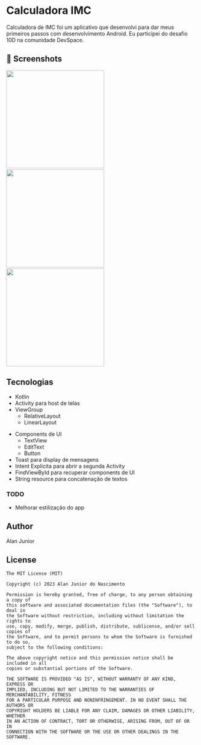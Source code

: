 # Calculadora IMC
Calculadora de IMC foi um aplicativo que desenvolvi para dar meus primeiros passos com desenvolvimento Android. Eu participei do desafio 10D na comunidade DevSpace.


## :camera_flash: Screenshots
<!-- You can add more screenshots here if you like -->
<img src="https://github.com/alanjjr/A1/assets/144711308/8fbf796b-cbe7-41aa-9005-5b83d85075ca" width="260">&emsp;
<img src="https://github.com/alanjjr/A1/assets/144711308/951310e8-f0a6-44fe-9317-65cd1d9788be" width="260">&emsp;
<img src="https://github.com/alanjjr/A1/assets/144711308/088c224c-27d6-4230-ad65-f617a18e4921" width="260">




## Tecnologias
* Kotlin
* Activity para host de telas
* ViewGroup
    * RelativeLayout
    * LinearLayout
- Components de UI
    - TextView
    - EditText
    - Button
- Toast para display de mensagens
- Intent Explicita para abrir a segunda Activity
- FindViewById para recuperar components de UI
- String resource para concatenação de textos


### TODO
- Melhorar estilização do app

## Author
Alan Junior 

## License
```
The MIT License (MIT)

Copyright (c) 2023 Alan Junior do Nascimento

Permission is hereby granted, free of charge, to any person obtaining a copy of
this software and associated documentation files (the "Software"), to deal in
the Software without restriction, including without limitation the rights to
use, copy, modify, merge, publish, distribute, sublicense, and/or sell copies of
the Software, and to permit persons to whom the Software is furnished to do so,
subject to the following conditions:

The above copyright notice and this permission notice shall be included in all
copies or substantial portions of the Software.

THE SOFTWARE IS PROVIDED "AS IS", WITHOUT WARRANTY OF ANY KIND, EXPRESS OR
IMPLIED, INCLUDING BUT NOT LIMITED TO THE WARRANTIES OF MERCHANTABILITY, FITNESS
FOR A PARTICULAR PURPOSE AND NONINFRINGEMENT. IN NO EVENT SHALL THE AUTHORS OR
COPYRIGHT HOLDERS BE LIABLE FOR ANY CLAIM, DAMAGES OR OTHER LIABILITY, WHETHER
IN AN ACTION OF CONTRACT, TORT OR OTHERWISE, ARISING FROM, OUT OF OR IN
CONNECTION WITH THE SOFTWARE OR THE USE OR OTHER DEALINGS IN THE SOFTWARE.
```
